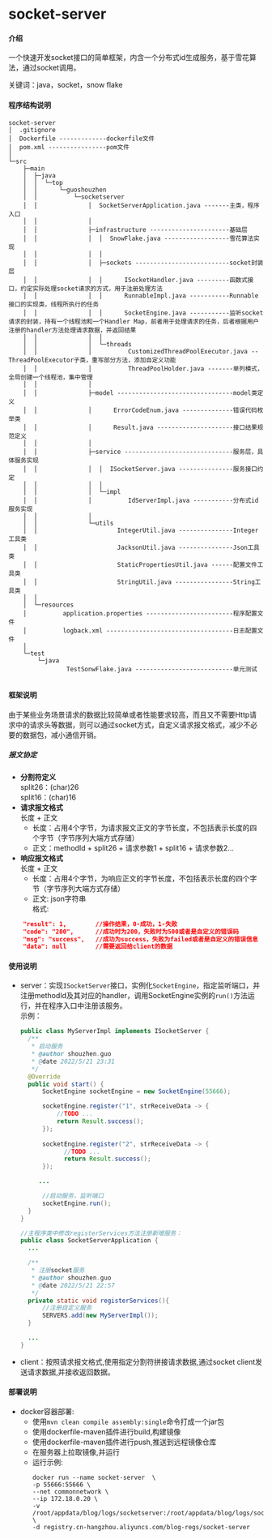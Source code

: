 # socket-server

#### 介绍
一个快速开发socket接口的简单框架，内含一个分布式id生成服务，基于雪花算法，通过socket调用。

关键词：java，socket，snow flake

#### 程序结构说明
```
socket-server
│  .gitignore
│  Dockerfile -------------dockerfile文件
│  pom.xml ----------------pom文件
│  
└─src
    ├─main
    │  ├─java
    │  │  └─top
    │  │      └─guoshouzhen
    │  │          └─socketserver
    │  │              │  SocketServerApplication.java -------主类，程序入口
    │  │              │  
    │  │              ├─infrastructure ----------------------基础层
    │  │              │  │  SnowFlake.java ------------------雪花算法实现
    │  │              │  │  
    │  │              │  ├─sockets --------------------------socket封装层
    │  │              │  │      ISocketHandler.java ---------函数式接口，约定实际处理socket请求的方式，用于注册处理方法
    │  │              │  │      RunnableImpl.java -----------Runnable接口的实现类，线程所执行的任务
    │  │              │  │      SocketEngine.java -----------监听socket请求的封装，持有一个线程池和一个Handler Map，前者用于处理请求的任务，后者根据用户注册的handler方法处理请求数据，并返回结果
    │  │              │  │      
    │  │              │  └─threads
    │  │              │          CustomizedThreadPoolExecutor.java --ThreadPoolExecutor子类，重写部分方法，添加自定义功能
    │  │              │          ThreadPoolHolder.java -------单列模式，全局创建一个线程池，集中管理
    │  │              │          
    │  │              ├─model --------------------------------model类定义
    │  │              │      ErrorCodeEnum.java --------------错误代码枚举类
    │  │              │      Result.java ---------------------接口结果规范定义
    │  │              │      
    │  │              ├─service ------------------------------服务层，具体服务实现
    │  │              │  │  ISocketServer.java ---------------服务接口约定
    │  │              │  │  
    │  │              │  └─impl
    │  │              │          IdServerImpl.java -----------分布式id服务实现
    │  │              │          
    │  │              └─utils
    │  │                      IntegerUtil.java ---------------Integer工具类
    │  │                      JacksonUtil.java ---------------Json工具类
    │  │                      StaticPropertiesUtil.java ------配置文件工具类
    │  │                      StringUtil.java ----------------String工具类
    │  │                      
    │  └─resources
    │          application.properties ------------------------程序配置文件
    │          logback.xml -----------------------------------日志配置文件
    │          
    └─test
        └─java
                TestSonwFlake.java ---------------------------单元测试
                
```
#### 框架说明
由于某些业务场景请求的数据比较简单或者性能要求较高，而且又不需要Http请求中的请求头等数据，则可以通过socket方式，自定义请求报文格式，减少不必要的数据包，减小通信开销。
##### 报文协定
* **分割符定义**  
split26：(char)26  
split16：(char)16
* **请求报文格式**  
	长度 + 正文
	- 长度：占用4个字节，为请求报文正文的字节长度，不包括表示长度的四个字节（字节序列大端方式存储）
	- 正文：methodId + split26 + 请求参数1 + split16 + 请求参数2...
* **响应报文格式**  
	长度 + 正文
	- 长度：占用4个字节，为响应正文的字节长度，不包括表示长度的四个字节（字节序列大端方式存储）
	- 正文: json字符串  
		格式:
```json
	"result": 1, 		//操作结果，0-成功，1-失败
  	"code": "200", 		//成功时为200，失败时为500或者是自定义的错误码
	"msg": "success", 	//成功为success，失败为failed或者是自定义的错误信息
	"data": null 		//需要返回给client的数据
```

#### 使用说明
* server：实现`ISocketServer`接口，实例化`SocketEngine`，指定监听端口，并注册methodId及其对应的handler，调用SocketEngine实例的`run()`方法运行，并在程序入口中注册该服务。  
    示例：
    ```java
  public class MyServerImpl implements ISocketServer {
      /**
       * 启动服务
       * @author shouzhen.guo
       * @date 2022/5/21 23:31
       */
      @Override
      public void start() {
          SocketEngine socketEngine = new SocketEngine(55666);
  
          socketEngine.register("1", strReceiveData -> {
              //TODO ...
              return Result.success();
          });
          
          socketEngine.register("2", strReceiveData -> {
                //TODO ...
                return Result.success();
          });
  
         ...
  
          //启动服务，监听端口
          socketEngine.run();
      }
  }
  
  //主程序类中修改registerServices方法注册新增服务：
  public class SocketServerApplication { 
      ...
   
      /**
       * 注册socket服务
       * @author shouzhen.guo
       * @date 2022/5/21 22:57
       */
      private static void registerServices(){
          //注册自定义服务
          SERVERS.add(new MyServerImpl());
      }
  
      ...
  }
    ```
* client：按照请求报文格式,使用指定分割符拼接请求数据,通过socket client发送请求数据,并接收返回数据。
#### 部署说明
* docker容器部署:
	- 使用`mvn clean compile assembly:single`命令打成一个jar包
	- 使用dockerfile-maven插件进行build,构建镜像
	- 使用dockerfile-maven插件进行push,推送到远程镜像仓库
	- 在服务器上拉取镜像,并运行
	- 运行示例:
		```
		docker run --name socket-server  \
		-p 55666:55666 \
		--net commonnetwork \
		--ip 172.18.0.20 \
		-v /root/appdata/blog/logs/socketserver:/root/appdata/blog/logs/socketserver \
		-d registry.cn-hangzhou.aliyuncs.com/blog-regs/socket-server
		```
